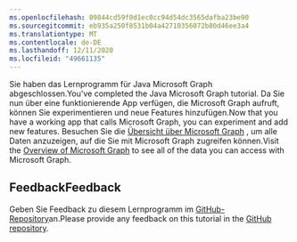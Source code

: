 ```yaml
---
ms.openlocfilehash: 09844cd59f0d1ec0cc94d54dc3565dafba23be90
ms.sourcegitcommit: eb935a250f8531b04a42710356072b80d46ee3a4
ms.translationtype: MT
ms.contentlocale: de-DE
ms.lasthandoff: 12/11/2020
ms.locfileid: "49661135"
---
```

<!-- markdownlint-disable MD002 MD041 -->

<span data-ttu-id="155f5-101">Sie haben das Lernprogramm für Java Microsoft Graph abgeschlossen.</span><span class="sxs-lookup"><span data-stu-id="155f5-101">You've completed the Java Microsoft Graph tutorial.</span></span> <span data-ttu-id="155f5-102">Da Sie nun über eine funktionierende App verfügen, die Microsoft Graph aufruft, können Sie experimentieren und neue Features hinzufügen.</span><span class="sxs-lookup"><span data-stu-id="155f5-102">Now that you have a working app that calls Microsoft Graph, you can experiment and add new features.</span></span> <span data-ttu-id="155f5-103">Besuchen Sie die [Übersicht über Microsoft Graph](/graph/overview) , um alle Daten anzuzeigen, auf die Sie mit Microsoft Graph zugreifen können.</span><span class="sxs-lookup"><span data-stu-id="155f5-103">Visit the [Overview of Microsoft Graph](/graph/overview) to see all of the data you can access with Microsoft Graph.</span></span>

## <a name="feedback"></a><span data-ttu-id="155f5-104">Feedback</span><span class="sxs-lookup"><span data-stu-id="155f5-104">Feedback</span></span>

<span data-ttu-id="155f5-105">Geben Sie Feedback zu diesem Lernprogramm im [GitHub-Repository](https://github.com/microsoftgraph/msgraph-training-java)an.</span><span class="sxs-lookup"><span data-stu-id="155f5-105">Please provide any feedback on this tutorial in the [GitHub repository](https://github.com/microsoftgraph/msgraph-training-java).</span></span>
